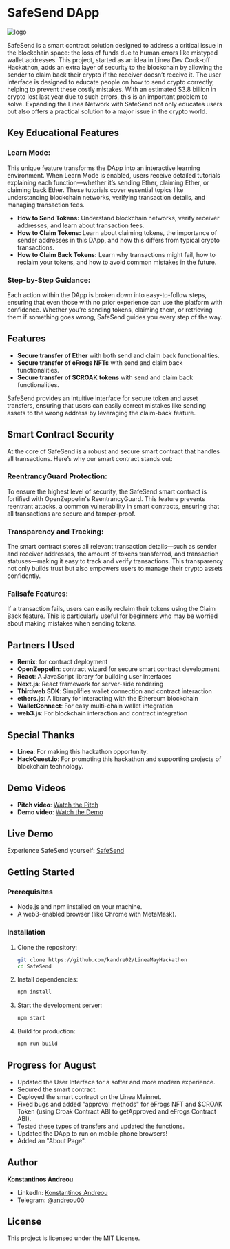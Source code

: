 
# SafeSend DApp
![logo](https://github.com/user-attachments/assets/c62ce9b5-e6f1-4eb1-9282-79570d2bb306)


SafeSend is a smart contract solution designed to address a critical issue in the blockchain space: the loss of funds due to human errors like mistyped wallet addresses. This project, started as an idea in Linea Dev Cook-off Hackathon, adds an extra layer of security to the blockchain by allowing the sender to claim back their crypto if the receiver doesn’t receive it. The user interface is designed to educate people on how to send crypto correctly, helping to prevent these costly mistakes. With an estimated $3.8 billion in crypto lost last year due to such errors, this is an important problem to solve. Expanding the Linea Network with SafeSend not only educates users but also offers a practical solution to a major issue in the crypto world.

## Key Educational Features

### Learn Mode:

This unique feature transforms the DApp into an interactive learning environment. When Learn Mode is enabled, users receive detailed tutorials explaining each function—whether it’s sending Ether, claiming Ether, or claiming back Ether. These tutorials cover essential topics like understanding blockchain networks, verifying transaction details, and managing transaction fees.

- **How to Send Tokens:** Understand blockchain networks, verify receiver addresses, and learn about transaction fees.
- **How to Claim Tokens:** Learn about claiming tokens, the importance of sender addresses in this DApp, and how this differs from typical crypto transactions.
- **How to Claim Back Tokens:** Learn why transactions might fail, how to reclaim your tokens, and how to avoid common mistakes in the future.

### Step-by-Step Guidance:

Each action within the DApp is broken down into easy-to-follow steps, ensuring that even those with no prior experience can use the platform with confidence. Whether you’re sending tokens, claiming them, or retrieving them if something goes wrong, SafeSend guides you every step of the way.

## Features

- **Secure transfer of Ether** with both send and claim back functionalities.
- **Secure transfer of eFrogs NFTs** with send and claim back functionalities.
- **Secure transfer of $CROAK tokens** with send and claim back functionalities.

SafeSend provides an intuitive interface for secure token and asset transfers, ensuring that users can easily correct mistakes like sending assets to the wrong address by leveraging the claim-back feature.

## Smart Contract Security

At the core of SafeSend is a robust and secure smart contract that handles all transactions. Here’s why our smart contract stands out:

### ReentrancyGuard Protection:

To ensure the highest level of security, the SafeSend smart contract is fortified with OpenZeppelin's ReentrancyGuard. This feature prevents reentrant attacks, a common vulnerability in smart contracts, ensuring that all transactions are secure and tamper-proof.

### Transparency and Tracking:

The smart contract stores all relevant transaction details—such as sender and receiver addresses, the amount of tokens transferred, and transaction statuses—making it easy to track and verify transactions. This transparency not only builds trust but also empowers users to manage their crypto assets confidently.

### Failsafe Features:

If a transaction fails, users can easily reclaim their tokens using the Claim Back feature. This is particularly useful for beginners who may be worried about making mistakes when sending tokens.

## Partners I Used

- **Remix**: for contract deployment
- **OpenZeppelin**: contract wizard for secure smart contract development
- **React**: A JavaScript library for building user interfaces
- **Next.js**: React framework for server-side rendering
- **Thirdweb SDK**: Simplifies wallet connection and contract interaction
- **ethers.js**: A library for interacting with the Ethereum blockchain
- **WalletConnect**: For easy multi-chain wallet integration
- **web3.js**: For blockchain interaction and contract integration

## Special Thanks

- **Linea**: For making this hackathon opportunity.
- **HackQuest.io**: For promoting this hackathon and supporting projects of blockchain technology.

## Demo Videos

- **Pitch video**: [Watch the Pitch](https://youtu.be/9coSaJplZ2U)
- **Demo video**: [Watch the Demo](https://youtu.be/0U2ohesnzKA)

## Live Demo

Experience SafeSend yourself: [SafeSend](https://safesendlinea.netlify.app/)

## Getting Started

### Prerequisites

- Node.js and npm installed on your machine.
- A web3-enabled browser (like Chrome with MetaMask).

### Installation

1. Clone the repository:

    ```bash
    git clone https://github.com/kandre02/LineaMayHackathon
    cd SafeSend
    ```

2. Install dependencies:

    ```bash
    npm install
    ```

3. Start the development server:

    ```bash
    npm start
    ```

4. Build for production:

    ```bash
    npm run build
    ```


## Progress for August

- Updated the User Interface for a softer and more modern experience.
- Secured the smart contract.
- Deployed the smart contract on the Linea Mainnet.
- Fixed bugs and added "approval methods" for eFrogs NFT and $CROAK Token (using Croak Contract ABI to getApproved and eFrogs Contract ABI).
- Tested these types of transfers and updated the functions.
- Updated the DApp to run on mobile phone browsers!
- Added an "About Page".


## Author

**Konstantinos Andreou**

- LinkedIn: [Konstantinos Andreou](https://www.linkedin.com/in/andreou00/)
- Telegram: [@andreou00](https://t.me/andreou00)

## License

This project is licensed under the MIT License.

